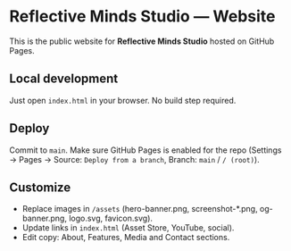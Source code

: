 # Reflective Minds Studio — Website

This is the public website for **Reflective Minds Studio** hosted on GitHub Pages.

## Local development
Just open `index.html` in your browser. No build step required.

## Deploy
Commit to `main`. Make sure GitHub Pages is enabled for the repo (Settings → Pages → Source: `Deploy from a branch`, Branch: `main` / `/ (root)`).

## Customize
- Replace images in `/assets` (hero-banner.png, screenshot-*.png, og-banner.png, logo.svg, favicon.svg).
- Update links in `index.html` (Asset Store, YouTube, social).
- Edit copy: About, Features, Media and Contact sections.
